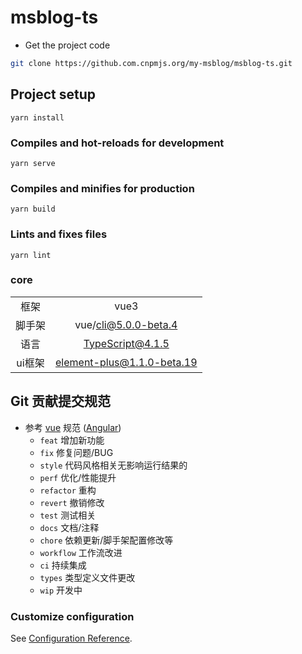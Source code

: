 # msblog-ts


- Get the project code

```bash
git clone https://github.com.cnpmjs.org/my-msblog/msblog-ts.git
```
## Project setup
```
yarn install
```

### Compiles and hot-reloads for development
```
yarn serve
```

### Compiles and minifies for production
```
yarn build
```

### Lints and fixes files
```
yarn lint
```

### core

|   |  |
|  :----:  | :----: |
| 框架 | vue3 |
|  脚手架 | vue/cli@5.0.0-beta.4 |
|  语言 | TypeScript@4.1.5 |
| ui框架 | element-plus@1.1.0-beta.19|

## Git 贡献提交规范
- 参考  [vue](https://github.com/vuejs/vue/blob/dev/.github/COMMIT_CONVENTION.md) 规范  ([Angular](https://github.com/conventional-changelog/conventional-changelog/tree/master/packages/conventional-changelog-angular))
    - `feat` 增加新功能
    - `fix` 修复问题/BUG
    - `style` 代码风格相关无影响运行结果的
    - `perf` 优化/性能提升
    - `refactor` 重构
    - `revert` 撤销修改
    - `test` 测试相关
    - `docs` 文档/注释
    - `chore` 依赖更新/脚手架配置修改等
    - `workflow` 工作流改进
    - `ci` 持续集成
    - `types` 类型定义文件更改
    - `wip` 开发中



### Customize configuration
See [Configuration Reference](https://cli.vuejs.org/config/).
